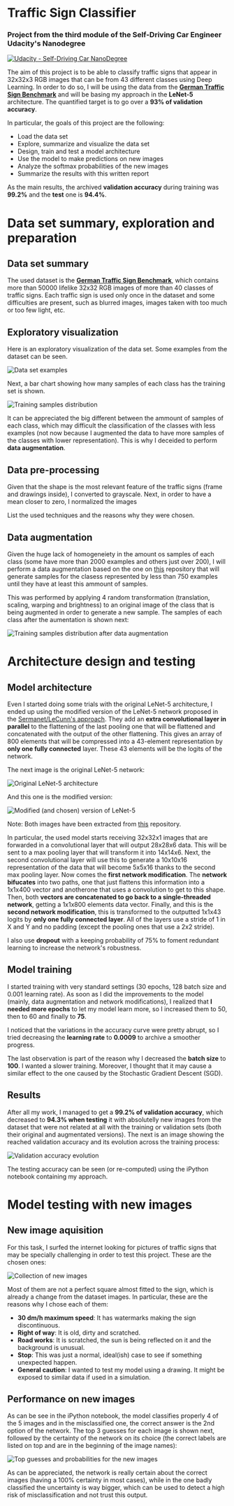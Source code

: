 # **Traffic Sign Classifier** 
### Project from the third module of the Self-Driving Car Engineer Udacity's Nanodegree

[![Udacity - Self-Driving Car NanoDegree](https://s3.amazonaws.com/udacity-sdc/github/shield-carnd.svg)](http://www.udacity.com/drive)

The aim of this project is to be able to classify traffic signs that appear in 32x32x3 RGB images that can be from 43 different classes using Deep Learning. In order to do so, I will be using the data from the [**German Traffic Sign Benchmark**](http://benchmark.ini.rub.de/?section=gtsrb&subsection=news) and will be basing my approach in the **LeNet-5** architecture. The quantified target is to go over a **93% of validation accuracy**. 

In particular, the goals of this project are the following:
* Load the data set
* Explore, summarize and visualize the data set
* Design, train and test a model architecture
* Use the model to make predictions on new images
* Analyze the softmax probabilities of the new images
* Summarize the results with this written report

As the main results, the archived **validation accuracy** during training was **99.2%** and the **test** one is **94.4%**.

[//]: # (Image References)

[image1]: ./readme_images/01_data_overview.png "Dataset visualization"
[image2]: ./readme_images/02_samples.png "Samples of each class (original)"
[image3]: ./readme_images/03_class_samples_augmented.png "Samples of each class (after data augmentation)"

[image4]: ./readme_images/04_lenet_original.png "Original LeNet-5 architecture"
[image5]: ./readme_images/04_lenet_mod.jpeg "Modified LeNet-5 architecture"
[image6]: ./readme_images/06_accuracy_vs_epochs.png "Validation accuracy evolution"

[image7]: ./readme_images/07_new_images.png "New images collection"
[image8]: ./readme_images/08_probabilities.png "Guesses for the new images"


# Data set summary, exploration and preparation
## Data set summary
The used dataset is the [**German Traffic Sign Benchmark**](http://benchmark.ini.rub.de/?section=gtsrb&subsection=news), which contains more than 50000 lifelike 32x32 RGB images of more than 40 classes of traffic signs. Each traffic sign is used only once in the dataset and some difficulties are present, such as blurred images, images taken with too much or too few light, etc.

## Exploratory visualization
Here is an exploratory visualization of the data set. Some examples from the dataset can be seen.

![Data set examples][image1]

Next, a bar chart showing how many samples of each class has the training set is shown.

![Training samples distribution][image2]

It can be appreciated the big different between the ammount of samples of each class, which may difficult the classification of the classes with less examples (not now because I augmented the data to have more samples of the classes with lower representation). This is why I deceided to perform **data augmentation**.

## Data pre-processing
Given that the shape is the most relevant feature of the traffic signs (frame and drawings inside), I converted to grayscale. Next, in order to have a mean closer to zero, I normalized the images 

List the used techniques and the reasons why they were chosen.

## Data augmentation

Given the huge lack of homogeneiety in the amount os samples of each class (some have more than 2000 examples and others just over 200), I will perform a data augmentation based on the one on [this](https://github.com/jeremy-shannon/CarND-Traffic-Sign-Classifier-Project/blob/master/Traffic_Sign_Classifier.ipynb) repository that will generate samples for the clasess represented by less than 750 examples until they have at least this ammount of samples.

This was performed by applying 4 random transformation (translation, scaling, warping and brightness) to an original image of the class that is being augmented in order to generate a new sample. The samples of each class after the aumentation is shown next:

![Training samples distribution after data augmentation][image3]



# Architecture design and testing
## Model architecture
Even I started doing some trials with the original LeNet-5 architecture, I ended up using the modified version of the LeNet-5 network proposed in the [Sermanet/LeCunn's approach](http://yann.lecun.com/exdb/publis/pdf/sermanet-ijcnn-11.pdf). They add an **extra convolutional layer in parallel** to the flattening of the last pooling one that will be flattened and concatenated with the output of the other flattening. This gives an array of 800 elements that will be compressed into a 43-element representation by **only one fully connected** layer. These 43 elements will be the logits of the network.

The next image is the original LeNet-5 network:

![Original LeNet-5 architecture][image4]

And this one is the modified version:

![Modified (and chosen) version of LeNet-5][image5]

Note: Both images have been extracted from [this](https://github.com/jeremy-shannon/CarND-Traffic-Sign-Classifier-Project/blob/master/Traffic_Sign_Classifier.ipynb) repository.

In particular, the used model starts receiving  32x32x1 images that are forwarded in a convolutional layer that will output 28x28x6 data. This will be sent to a max pooling layer that will transform it into 14x14x6. Next, the second convolutional layer will use this to generate a 10x10x16 representation of the data that will become 5x5x16 thanks to the second max pooling layer. Now comes the **first network modification**. The **network bifucates** into two paths, one that just flattens this information into a 1x1x400 vector and anotherone that uses a convolution to get to this shape. Then, both **vectors are concatenated to go back to a single-threaded network**, getting a 1x1x800 elements data vector. Finally, and this is the **second network modification**, this is transformed to the outputted 1x1x43 logits by **only one fully connected layer**. All of the layers use a stride of 1 in X and Y and no padding (except the pooling ones that use a 2x2 stride).

I also use **dropout** with a keeping probability of 75% to foment redundant learning to increase the network's robustness. 


## Model training
I started training with very standard settings (30 epochs, 128 batch size and 0.001 learning rate). As soon as I did the improvements to the model (mainly, data augmentation and network modifications), I realized that **I needed more epochs** to let my model learn more, so I increased them to 50, then to 60 and finally to **75**.

I noticed that the variations in the accuracy curve were pretty abrupt, so I tried decreasing the **learning rate** to **0.0009** to archive a smoother progress.

The last observation is part of the reason why I decreased the **batch size** to **100**. I wanted a slower training. Moreover, I thought that it may cause a similar effect to the one caused by the Stochastic Gradient Descent (SGD).


## Results
After all my work, I managed to get a **99.2% of validation accuracy**, which decreased to **94.3% when testing** it with absolutelly new images from the dataset that were not related at all with the training or validation sets (both their original and augmentated versions). The next is an image showing the reached validation accuracy and its evolution across the training process:

![Validation accuracy evolution][image6]

The testing accuracy can be seen (or re-computed) using the iPython notebook containing my approach.



# Model testing with new images
## New image aquisition
For this task, I surfed the internet looking for pictures of traffic signs that may be specially challenging in order to test this project. These are the chosen ones:

![Collection of new images][image7]

Most of them are not a perfect square almost fitted to the sign, which is already a change from the dataset images. In particular, these are the reasons why I chose each of them:
- **30 dm/h maximum speed**: It has watermarks making the sign discontinuous. 
- **Right of way**: It is old, dirty and scratched.
- **Road works**: It is scratched, the sun is being reflected on it and the background is unusual.
- **Stop**: This was just a normal, ideal(ish) case to see if something unexpected happen.
- **General caution**: I wanted to test my model using a drawing. It might be exposed to similar data if used in a simulation.

## Performance on new images
As can be see in the iPython notebook, the model classifies properly 4 of the 5 images and in the misclassified one, the correct answer is the 2nd option of the network. The top 3 guesses for each image is shown next, followed by the certainty of the network on its choice (the correct labels are listed on top and are in the beginning of the image names):

![Top guesses and probabilities for the new images][image8]

As can be appreciated, the network is really certain about the correct images (having a 100% certainty in most cases), while in the one badly classified the uncertainty is way bigger, which can be used to detect a high risk of misclassification and not trust this output.
